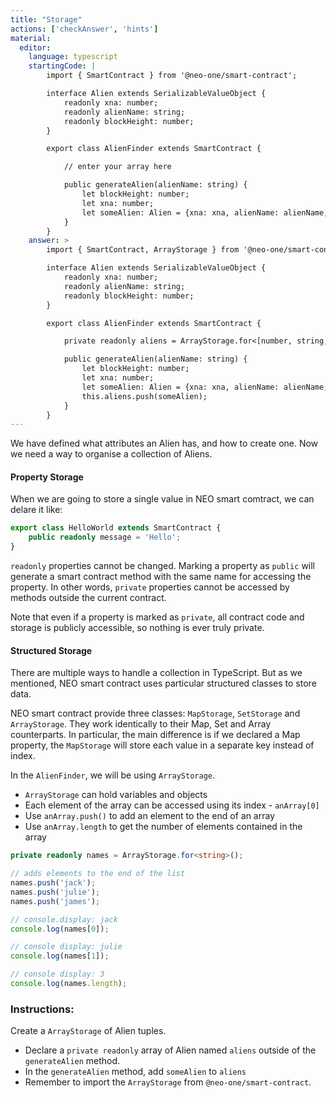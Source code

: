 ```yaml
---
title: "Storage"
actions: ['checkAnswer', 'hints']
material: 
  editor:
    language: typescript
    startingCode: |
        import { SmartContract } from '@neo-one/smart-contract';

        interface Alien extends SerializableValueObject {
            readonly xna: number;
            readonly alienName: string;
            readonly blockHeight: number;
        }

        export class AlienFinder extends SmartContract {

            // enter your array here

            public generateAlien(alienName: string) {
                let blockHeight: number;
                let xna: number;
                let someAlien: Alien = {xna: xna, alienName: alienName, blockHeight: blockHeight};
            }
        }
    answer: > 
        import { SmartContract, ArrayStorage } from '@neo-one/smart-contract';

        interface Alien extends SerializableValueObject {
            readonly xna: number;
            readonly alienName: string;
            readonly blockHeight: number;
        }

        export class AlienFinder extends SmartContract {

            private readonly aliens = ArrayStorage.for<[number, string, number]>();

            public generateAlien(alienName: string) {
                let blockHeight: number;
                let xna: number;
                let someAlien: Alien = {xna: xna, alienName: alienName, blockHeight: blockHeight};
                this.aliens.push(someAlien);
            }
        }
---
```


We have defined what attributes an Alien has, and how to create one. Now we need a way to organise a collection of Aliens. 

#### Property Storage

When we are going to store a single value in NEO smart comtract, we can delare it like:

```typescript
export class HelloWorld extends SmartContract {
    public readonly message = 'Hello';
}
```

`readonly` properties cannot be changed. Marking a property as `public` will generate a smart contract method with the same name for accessing the property. In other words, `private` properties cannot be accessed by methods outside the current contract.

Note that even if a property is marked as `private`, all contract code and storage is publicly accessible, so nothing is ever truly private.

#### Structured Storage

There are multiple ways to handle a collection in TypeScript. But as we mentioned, NEO smart contract uses particular structured classes to store data.

NEO smart contract provide three classes: `MapStorage`, `SetStorage` and `ArrayStorage`. They work identically to their Map, Set and Array counterparts. In particular, the main difference is if we declared a Map property, the  `MapStorage` will store each value in a separate key instead of index.

In the `AlienFinder`, we will be using `ArrayStorage`.

- `ArrayStorage` can hold variables and objects
- Each element of the array can be accessed using its index - `anArray[0]`
- Use `anArray.push()` to add an element to the end of an array
- Use `anArray.length` to get the number of elements contained in the array

```typescript
private readonly names = ArrayStorage.for<string>();

// adds elements to the end of the list
names.push('jack');
names.push('julie');
names.push('james');

// console.display: jack
console.log(names[0]);

// console display: julie
console.log(names[1]); 

// console display: 3
console.log(names.length);
```

### Instructions: 

Create a `ArrayStorage` of Alien tuples. 

- Declare a `private readonly` array of Alien named `aliens` outside of the `generateAlien` method. 
- In the `generateAlien` method, add `someAlien` to `aliens`
- Remember to import the `ArrayStorage` from `@neo-one/smart-contract`.
